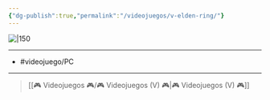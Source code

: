 ```yaml
---
{"dg-publish":true,"permalink":"/videojuegos/v-elden-ring/"}
---
```



![|150](https://images.igdb.com/igdb/image/upload/t_cover_big/co4jni.jpg)

---

- #videojuego/PC

---

> [[🎮 Videojuegos 🎮/🎮 Videojuegos (V) 🎮\|🎮 Videojuegos (V) 🎮]]